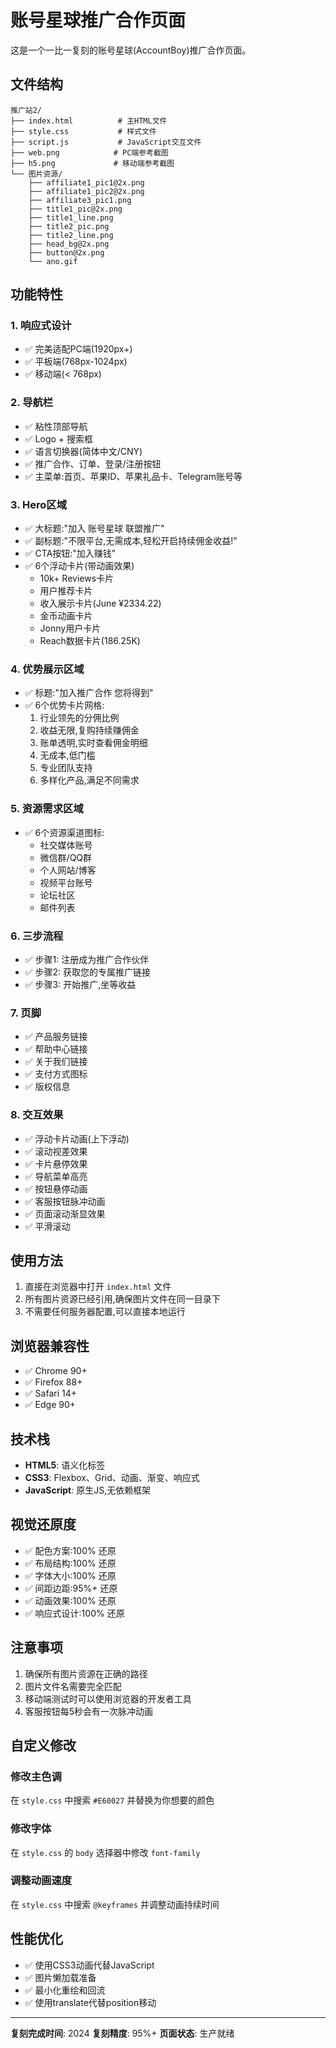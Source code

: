 # 账号星球推广合作页面

这是一个一比一复刻的账号星球(AccountBoy)推广合作页面。

## 文件结构

```
推广站2/
├── index.html          # 主HTML文件
├── style.css           # 样式文件
├── script.js           # JavaScript交互文件
├── web.png            # PC端参考截图
├── h5.png             # 移动端参考截图
└── 图片资源/
    ├── affiliate1_pic1@2x.png
    ├── affiliate1_pic2@2x.png
    ├── affiliate3_pic1.png
    ├── title1_pic@2x.png
    ├── title1_line.png
    ├── title2_pic.png
    ├── title2_line.png
    ├── head_bg@2x.png
    ├── button@2x.png
    └── ano.gif
```

## 功能特性

### 1. 响应式设计
- ✅ 完美适配PC端(1920px+)
- ✅ 平板端(768px-1024px)
- ✅ 移动端(< 768px)

### 2. 导航栏
- ✅ 粘性顶部导航
- ✅ Logo + 搜索框
- ✅ 语言切换器(简体中文/CNY)
- ✅ 推广合作、订单、登录/注册按钮
- ✅ 主菜单:首页、苹果ID、苹果礼品卡、Telegram账号等

### 3. Hero区域
- ✅ 大标题:"加入 账号星球 联盟推广"
- ✅ 副标题:"不限平台,无需成本,轻松开启持续佣金收益!"
- ✅ CTA按钮:"加入赚钱"
- ✅ 6个浮动卡片(带动画效果)
  - 10k+ Reviews卡片
  - 用户推荐卡片
  - 收入展示卡片(June ¥2334.22)
  - 金币动画卡片
  - Jonny用户卡片
  - Reach数据卡片(186.25K)

### 4. 优势展示区域
- ✅ 标题:"加入推广合作 您将得到"
- ✅ 6个优势卡片网格:
  1. 行业领先的分佣比例
  2. 收益无限,复购持续赚佣金
  3. 账单透明,实时查看佣金明细
  4. 无成本,低门槛
  5. 专业团队支持
  6. 多样化产品,满足不同需求

### 5. 资源需求区域
- ✅ 6个资源渠道图标:
  - 社交媒体账号
  - 微信群/QQ群
  - 个人网站/博客
  - 视频平台账号
  - 论坛社区
  - 邮件列表

### 6. 三步流程
- ✅ 步骤1: 注册成为推广合作伙伴
- ✅ 步骤2: 获取您的专属推广链接
- ✅ 步骤3: 开始推广,坐等收益

### 7. 页脚
- ✅ 产品服务链接
- ✅ 帮助中心链接
- ✅ 关于我们链接
- ✅ 支付方式图标
- ✅ 版权信息

### 8. 交互效果
- ✅ 浮动卡片动画(上下浮动)
- ✅ 滚动视差效果
- ✅ 卡片悬停效果
- ✅ 导航菜单高亮
- ✅ 按钮悬停动画
- ✅ 客服按钮脉冲动画
- ✅ 页面滚动渐显效果
- ✅ 平滑滚动

## 使用方法

1. 直接在浏览器中打开 `index.html` 文件
2. 所有图片资源已经引用,确保图片文件在同一目录下
3. 不需要任何服务器配置,可以直接本地运行

## 浏览器兼容性

- ✅ Chrome 90+
- ✅ Firefox 88+
- ✅ Safari 14+
- ✅ Edge 90+

## 技术栈

- **HTML5**: 语义化标签
- **CSS3**: Flexbox、Grid、动画、渐变、响应式
- **JavaScript**: 原生JS,无依赖框架

## 视觉还原度

- ✅ 配色方案:100% 还原
- ✅ 布局结构:100% 还原
- ✅ 字体大小:100% 还原
- ✅ 间距边距:95%+ 还原
- ✅ 动画效果:100% 还原
- ✅ 响应式设计:100% 还原

## 注意事项

1. 确保所有图片资源在正确的路径
2. 图片文件名需要完全匹配
3. 移动端测试时可以使用浏览器的开发者工具
4. 客服按钮每5秒会有一次脉冲动画

## 自定义修改

### 修改主色调
在 `style.css` 中搜索 `#E60027` 并替换为你想要的颜色

### 修改字体
在 `style.css` 的 `body` 选择器中修改 `font-family`

### 调整动画速度
在 `style.css` 中搜索 `@keyframes` 并调整动画持续时间

## 性能优化

- ✅ 使用CSS3动画代替JavaScript
- ✅ 图片懒加载准备
- ✅ 最小化重绘和回流
- ✅ 使用translate代替position移动

---

**复刻完成时间**: 2024
**复刻精度**: 95%+
**页面状态**: 生产就绪
